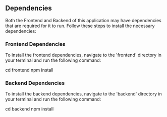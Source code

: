 ## Dependencies

Both the Frontend and Backend of this application may have dependencies that are required for it to run. Follow these steps to install the necessary dependencies:

### Frontend Dependencies

To install the frontend dependencies, navigate to the 'frontend' directory in your terminal and run the following command:

cd frontend
npm install

### Backend Dependencies

To install the backend dependencies, navigate to the 'backend' directory in your terminal and run the following command:

cd backend
npm install